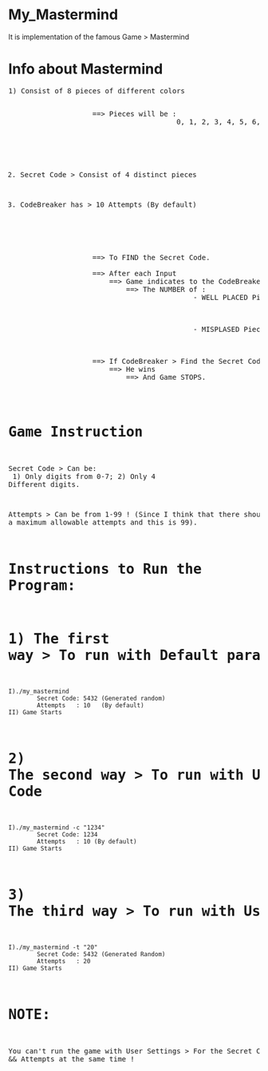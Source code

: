 # My_Mastermind
It is implementation of the famous Game > Mastermind

# Info about Mastermind
<pre>
1) Consist of 8 pieces of different colors<br/>
<pre>
                    ==> Pieces will be :
                                        0, 1, 2, 3, 4, 5, 6, 7 
</pre>

2) Secret Code > Consist of 4 distinct pieces 

3) CodeBreaker has > 10 Attempts (By default)<br/> 
<pre> 
                    ==> To FIND the Secret Code.

                    ==> After each Input
                        ==> Game indicates to the CodeBreaker
                            ==> The NUMBER of :
                                            - WELL PLACED Pieces
                                                            ==> It's mean that is > Present in the Secret Code
                                                                ==> And Pieces is > In its sequence.
                                                    
                                            - MISPLASED Pieces
                                                            ==> It's mean that is > Present in the Secret Code
                                                                ==> But Pieces is not > In its sequence.

                    ==> If CodeBreaker > Find the Secret Code
                        ==> He wins
                            ==> And Game STOPS. 
</pre>
# Game Instruction
Secret Code > Can be: <br/>
            1) Only digits from 0-7;
            2) Only 4 Different digits.

Attempts > Can be from 1-99 !
(Since I think that there should be a maximum allowable attempts and this is 99).


# Instructions to Run the Program:
# 1) The first way > To run with Default parameters
    I)./my_mastermind
            Secret Code: 5432 (Generated random)
            Attempts   : 10   (By default)
    II) Game Starts
# 2) The second way > To run with User Settings > For the Secret Code
    I)./my_mastermind -c "1234"
            Secret Code: 1234
            Attempts   : 10 (By default)
    II) Game Starts

# 3) The third way > To run with User Settings > For the Attempts.
    I)./my_mastermind -t "20"
            Secret Code: 5432 (Generated Random)
            Attempts   : 20
    II) Game Starts

# NOTE: 
You can't run the game with User Settings > For the Secret Code && Attempts at the same time !